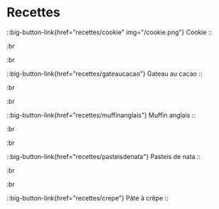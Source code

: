 # Recettes

::big-button-link{href="recettes/cookie" img="/cookie.png"}
Cookie
::

:br

:br

::big-button-link{href="recettes/gateaucacao"}
Gateau au cacao
::

:br

:br

::big-button-link{href="recettes/muffinanglais"}
Muffin anglais
::

:br

:br

::big-button-link{href="recettes/pasteisdenata"}
Pasteis de nata
::

:br

:br

::big-button-link{href="recettes/crepe"}
Pâte à crêpe
::
